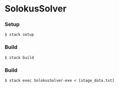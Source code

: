 SolokusSolver
=============

### Setup

```
$ stack setup
```

### Build

```
$ stack build
```

### Build

```
$ stack exec SolokusSolver-exe < [stage_data.txt]
```
